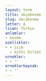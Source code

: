 ```yaml
---
layout: term
title: akçakesme
slug: akcakesme
letter: A
lisan: Türkçe
anlamlar:
- kesme
ozellikler:
- - isim
  - bitki bilimi
ornekler:
- - ''
orneklerkaynak:
- - ''
---
```

